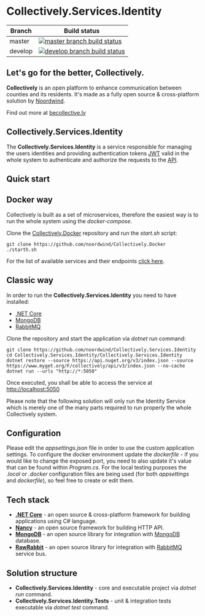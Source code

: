 # Collectively.Services.Identity

|Branch             |Build status                                                  
|-------------------|-----------------------------------------------------
|master             |[![master branch build status](https://api.travis-ci.org/noordwind/Collectively.Services.Identity.svg?branch=master)](https://travis-ci.org/noordwind/Collectively.Services.Identity)
|develop            |[![develop branch build status](https://api.travis-ci.org/noordwind/Collectively.Services.Identity.svg?branch=develop)](https://travis-ci.org/noordwind/Collectively.Services.Identity/branches)

**Let's go for the better, Collectively​​.**
----------------

**Collectively** is an open platform to enhance communication between counties and its residents​. It's made as a fully open source & cross-platform solution by [Noordwind](https://noordwind.com).

Find out more at [becollective.ly](http://becollective.ly)

**Collectively.Services.Identity**
----------------

The **Collectively.Services.Identity** is a service responsible for managing the users identities and providing authentication tokens [JWT](https://jwt.io) valid in the whole system to authenticate and authorize the requests to the [API](https://github.com/noordwind/Collectively.Api). 

**Quick start**
----------------

## Docker way

Collectively is built as a set of microservices, therefore the easiest way is to run the whole system using the *docker-compose*.

Clone the [Collectively.Docker](https://github.com/noordwind/Collectively.Docker) repository and run the *start.sh* script:

```
git clone https://github.com/noordwind/Collectively.Docker
./starth.sh
```
For the list of available services and their endpoints [click here](https://github.com/noordwind/Collectively).

## Classic way

In order to run the **Collectively.Services.Identity** you need to have installed:
- [.NET Core](https://dotnet.github.io)
- [MongoDB](https://www.mongodb.com)
- [RabbitMQ](https://www.rabbitmq.com)

Clone the repository and start the application via *dotnet run* command:

```
git clone https://github.com/noordwind/Collectively.Services.Identity
cd Collectively.Services.Identity/Collectively.Services.Identity
dotnet restore --source https://api.nuget.org/v3/index.json --source https://www.myget.org/F/collectively/api/v3/index.json --no-cache
dotnet run --urls "http://*:5050"
```

Once executed, you shall be able to access the service at [http://localhost:5050](http://localhost:5050)

Please note that the following solution will only run the Identity Service which is merely one of the many parts required to run properly the whole Collectively system.

**Configuration**
----------------

Please edit the *appsettings.json* file in order to use the custom application settings. To configure the docker environment update the *dockerfile* - if you would like to change the exposed port, you need to also update it's value that can be found within *Program.cs*.
For the local testing purposes the *.local* or *.docker* configuration files are being used (for both *appsettings* and *dockerfile*), so feel free to create or edit them.

**Tech stack**
----------------
- **[.NET Core](https://dotnet.github.io)** - an open source & cross-platform framework for building applications using C# language.
- **[Nancy](http://nancyfx.org)** - an open source framework for building HTTP API.
- **[MongoDB](https://github.com/mongodb/mongo-csharp-driver)** - an open source library for integration with [MongoDB](https://www.mongodb.com) database.
- **[RawRabbit](https://github.com/pardahlman/RawRabbit)** - an open source library for integration with [RabbitMQ](https://www.rabbitmq.com) service bus.

**Solution structure**
----------------
- **Collectively.Services.Identity** - core and executable project via *dotnet run* command.
- **Collectively.Services.Identity.Tests** - unit & integration tests executable via *dotnet test* command.

